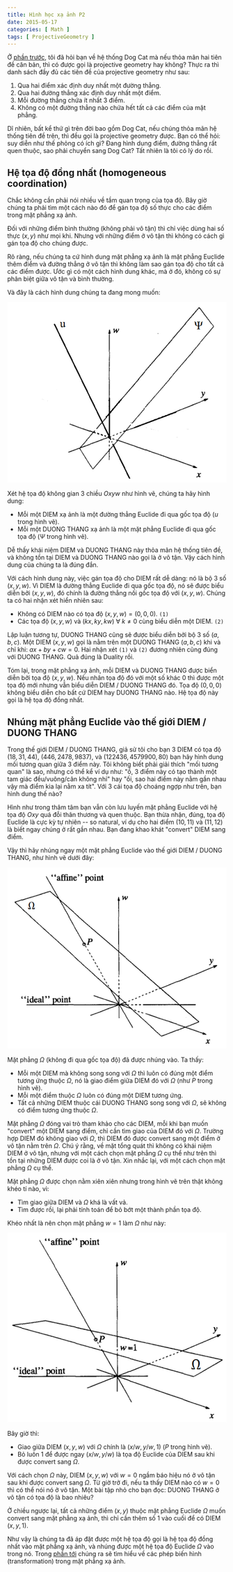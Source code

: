 ```yaml
---
title: Hình học xạ ảnh P2
date: 2015-05-17
categories: [ Math ]
tags: [ ProjectiveGeometry ]
---
```


Ở [phần trước](../05-15-hinh-hoc-xa-anh-p1/), tôi đã hỏi bạn về hệ thống Dog Cat mà nếu thỏa mãn hai tiên đề căn bản, thì có được gọi là projective geometry hay không? Thực ra thì danh sách đầy đủ các tiên đề của projective geometry như sau:

<!--more-->

1. Qua hai điểm xác định duy nhất một đường thẳng.
2. Qua hai đường thẳng xác định duy nhất một điểm.
3. Mỗi đường thẳng chứa ít nhất 3 điểm.
4. Không có một đường thẳng nào chứa hết tất cả các điểm của mặt phẳng.

Dĩ nhiên, bất kể thứ gì trên đời bao gồm Dog Cat, nếu chúng thỏa mãn hệ thống tiên đề trên, thì đều gọi là projective geometry được. Bạn có thể hỏi: suy diễn như thế phỏng có ích gì? Đang hình dung điểm, đường thẳng rất quen thuộc, sao phải chuyển sang Dog Cat? Tất nhiên là tôi có lý do rồi.

## Hệ tọa độ đồng nhất (homogeneous coordination)

Chắc không cần phải nói nhiều về tầm quan trọng của tọa độ. Bây giờ chúng ta phải tìm một cách nào đó để gán tọa độ số thực cho các điểm trong mặt phẳng xạ ảnh.

Đối với những điểm bình thường (không phải vô tận) thì chỉ việc dùng hai số thực $(x, y)$ như mọi khi. Nhưng với những điểm ở vô tận thì không có cách gì gán tọa độ cho chúng được.

Rõ ràng, nếu chúng ta cứ hình dung mặt phẳng xạ ảnh là mặt phẳng Euclide thêm điểm và đường thẳng ở vô tận thì không làm sao gán tọa độ cho tất cả các điểm được. Ước gì có một cách hình dung khác, mà ở đó, không có sự phân biệt giữa vô tận và bình thường.

Và đây là cách hình dung chúng ta đang mong muốn:

![](straight-model.webp "Straight Model")

Xét hệ tọa độ không gian 3 chiều $Oxyw$ như hình vẽ, chúng ta hãy hình dung:

- Mỗi một DIEM xạ ảnh là một đường thẳng Euclide đi qua gốc tọa độ ($u$ trong hình vẽ).
- Mỗi một DUONG THANG xạ ảnh là một mặt phẳng Euclide đi qua gốc tọa độ ($\Psi$ trong hình vẽ).

Dễ thấy khái niệm DIEM và DUONG THANG này thỏa mãn hệ thống tiên đề, và không tồn tại DIEM và DUONG THANG nào gọi là ở vô tận. Vậy cách hình dung của chúng ta là đúng đắn.

Với cách hình dung này, việc gán tọa độ cho DIEM rất dễ dàng: nó là bộ 3 số $(x, y, w)$. Vì DIEM là đường thẳng Euclide đi qua gốc tọa độ, nó sẽ được biểu diễn bởi $(x, y, w)$, đó chính là đường thẳng nối gốc tọa độ với $(x, y, w)$. Chúng ta có hai nhận xét hiển nhiên sau:

- Không có DIEM nào có tọa độ $(x, y, w) = (0, 0, 0)$. `(1)`
- Các tọa độ $(x, y, w)$ và $(kx, ky, kw)$ $\forall$ $k \ne 0$ cùng biểu diễn một DIEM. `(2)`

Lập luận tương tự, DUONG THANG cũng sẽ được biểu diễn bởi bộ 3 số $(a, b, c)$. Một DIEM $(x, y, w)$ gọi là nằm trên một DUONG THANG $(a, b, c)$ khi và chỉ khi: $ax + by + cw = 0$. Hai nhận xét `(1)` và `(2)` đương nhiên cũng đúng với DUONG THANG. Quả đúng là Duality rồi.

Tóm lại, trong mặt phẳng xạ ảnh, mỗi DIEM và DUONG THANG được biển diễn bởi tọa độ $(x, y, w)$. Nếu nhân tọa độ đó với một số khác $0$ thì được một tọa độ mới nhưng vẫn biểu diễn DIEM / DUONG THANG đó. Tọa độ $(0, 0, 0)$ không biểu diễn cho bất cứ DIEM hay DUONG THANG nào. Hệ tọa độ này gọi là hệ tọa độ đồng nhất.

## Nhúng mặt phẳng Euclide vào thế giới DIEM / DUONG THANG

Trong thế giới DIEM / DUONG THANG, giả sử tôi cho bạn 3 DIEM có tọa độ $(18, 31, 44)$, $(446, 2478, 9837)$, và $(122436, 4579900, 80)$ bạn hãy hình dung mối tương quan giữa 3 điểm này. Tôi không biết phải giải thích "mối tương quan" là sao, nhưng có thể kể ví dụ như: "ồ, 3 điểm này có tạo thành một tam giác đều/vuông/cân không nhỉ" hay "ối, sao hai điểm này nằm gần nhau vậy mà điểm kia lại nằm xa tít". Với 3 cái tọa độ choáng ngợp như trên, bạn hình dung thế nào?

Hình như trong thâm tâm bạn vẫn còn lưu luyến mặt phẳng Euclide với hệ tọa độ $Oxy$ quá đỗi thân thương và quen thuộc. Bạn thừa nhận, đúng, tọa độ Euclide là cực kỳ tự nhiên -- so natural, ví dụ cho hai điểm $(10, 11)$ và $(11, 12)$ là biết ngay chúng ở rất gần nhau. Bạn đang khao khát "convert" DIEM sang điểm.

Vậy thì hãy nhúng ngay một mặt phẳng Euclide vào thế giới DIEM / DUONG THANG, như hình vẽ dưới đây:

![](omega-plane.webp "Nhúng mặt phẳng Euclide vào thế giới DIEM / DUONG THANG")

Mặt phẳng $\Omega$ (không đi qua gốc tọa độ) đã được nhúng vào. Ta thấy:

- Mỗi một DIEM mà không song song với $\Omega$ thì luôn có đúng một điểm tương ứng thuộc $\Omega$, nó là giao điểm giữa DIEM đó với $\Omega$ (như $P$ trong hình vẽ).
- Mỗi một điểm thuộc $\Omega$ luôn có đúng một DIEM tương ứng.
- Tất cả những DIEM thuộc cái DUONG THANG song song với $\Omega$, sẽ không có điểm tương ứng thuộc $\Omega$.

Mặt phẳng $\Omega$ đóng vai trò tham khảo cho các DIEM, mỗi khi bạn muốn "convert" một DIEM sang điểm, chỉ cần tìm giao của DIEM đó với $\Omega$. Trường hợp DIEM đó không giao với $\Omega$, thì DIEM đó được convert sang một điểm ở vô tận nằm trên $\Omega$. Chú ý rằng, về mặt tổng quát thì không có khái niệm DIEM ở vô tận, nhưng với một cách chọn mặt phẳng $\Omega$ cụ thể như trên thì tồn tại những DIEM được coi là ở vô tận. Xin nhắc lại, với một cách chọn mặt phẳng $\Omega$ cụ thể.

Mặt phẳng $\Omega$ được chọn nằm xiên xiên nhưng trong hình vẽ trên thật không khéo tí nào, vì:

- Tìm giao giữa DIEM và $\Omega$ khá là vất vả.
- Tìm được rồi, lại phải tính toán để bỏ bớt một thành phần tọa độ.

Khéo nhất là nên chọn mặt phẳng $w = 1$ làm $\Omega$ như này:

![](w1-plane.webp "Mặt phẳng w = 1")

Bây giờ thì:

- Giao giữa DIEM $(x, y, w)$ với $\Omega$ chính là $(x/w, y/w, 1)$ ($P$ trong hình vẽ).
- Bỏ luôn $1$ để được ngay $(x/w, y/w)$ là tọa độ Euclide của DIEM sau khi được convert sang $\Omega$.

Với cách chọn $\Omega$ này, DIEM $(x, y, w)$ với $w = 0$ ngầm báo hiệu nó ở vô tận sau khi được convert sang $\Omega$. Từ giờ trở đi, nếu ta thấy DIEM nào có $w = 0$ thì có thể nói nó ở vô tận. Một bài tập nhỏ cho bạn đọc: DUONG THANG ở vô tận có tọa độ là bao nhiêu?

Ở chiều ngược lại, tất cả những điểm $(x, y)$ thuộc mặt phẳng Euclide $\Omega$ muốn convert sang mặt phẳng xạ ảnh, thì chỉ cần thêm số $1$ vào cuối để có DIEM $(x, y, 1)$.

Như vậy là chúng ta đã áp đặt được một hệ tọa độ gọi là hệ tọa độ đồng nhất vào mặt phẳng xạ ảnh, và nhúng được một hệ tọa độ Euclide $\Omega$ vào trong nó. Trong [phần tới](../05-19-hinh-hoc-xa-anh-p3/) chúng ra sẽ tìm hiểu về các phép biến hình (transformation) trong mặt phẳng xạ ảnh.
